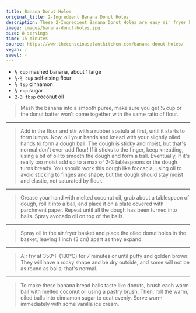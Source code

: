 ```yaml
---
title: Banana Donut Holes
original_title: 2-Ingredient Banana Donut Holes
description: These 2-Ingredient Banana Donut Holes are easy air fryer banana bread treats perfect to fix your banana bread craving in less than 15 minutes.
image: images/banana-donut-holes.jpg
size: 8 servings
time: 15 minutes
source: https://www.theconsciousplantkitchen.com/banana-donut-holes/
vegan: ✓
sweet: ✓
---
```


* `½ cup` mashed banana, about 1 large
* `½-¾ cup` self-rising flour
* `½ tsp` cinnamon
* `¼ cup` sugar 
* `2-3 tbsp` coconut oil

> Mash the banana into a smooth puree, make sure you get ½ cup or the donut batter won't come together with the same ratio of flour.

---

> Add in the flour and stir with a rubber spatula at first, until it starts to form lumps. Now, oil your hands and knead with your slightly oiled hands to form a dough ball. The dough is sticky and moist, but that's normal don't over-add flour! If it sticks to the finger, keep kneading, using a bit of oil to smooth the dough and form a ball. Eventually, if it's really too moist add up to a max of 2-3 tablespoons or the dough turns bready. You should work this dough like foccacia, using oil to avoid sticking to finges and shape, but the dough should stay moist and elastic, not saturated by flour.

---

> Grease your hand with melted coconut oil, grab about a tablespoon of dough, roll it into a ball, and place it on a plate covered with parchment paper. Repeat until all the dough has been turned into balls. Spray avocado oil on top of the balls.

---

> Spray oil in the air fryer basket and place the oiled donut holes in the basket, leaving 1 inch (3 cm) apart as they expand.

---

> Air fry at 350°F (180°C) for 7 minutes or until puffy and golden brown. They will have a rocky shape and be dry outside, and some will not be as round as balls; that's normal.

---

> To make these banana bread balls taste like donuts, brush each warm ball with melted coconut oil using a pastry brush. Then, roll the warm, oiled balls into cinnamon sugar to coat evenly. Serve warm immediately with some vanilla ice cream.
